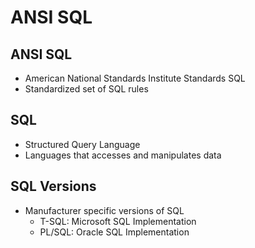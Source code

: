 # ANSI SQL

## ANSI SQL

- American National Standards Institute Standards SQL
- Standardized set of SQL rules

## SQL

- Structured Query Language
- Languages that accesses and manipulates data

## SQL Versions

- Manufacturer specific versions of SQL
  - T-SQL: Microsoft SQL Implementation
  - PL/SQL: Oracle SQL Implementation
